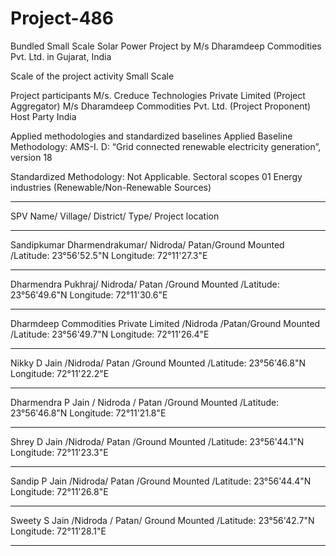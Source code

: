 # Project-486
Bundled Small Scale Solar Power Project by M/s Dharamdeep Commodities Pvt. Ltd. in Gujarat, India


Scale of the project activity Small Scale

Project participants M/s. Creduce Technologies Private Limited (Project
Aggregator)
M/s Dharamdeep Commodities Pvt. Ltd. (Project Proponent)
Host Party India

Applied methodologies and
standardized baselines
Applied Baseline Methodology:
AMS-I. D: “Grid connected renewable electricity
generation”, version 18

Standardized Methodology: Not Applicable.
Sectoral scopes 01 Energy industries
(Renewable/Non-Renewable Sources)
______________
SPV Name/ Village/ District/ Type/ Project location
_________________
Sandipkumar Dharmendrakumar/ Nidroda/ Patan/Ground Mounted /Latitude: 23°56'52.5"N Longitude: 72°11'27.3"E
_______________
Dharmendra Pukhraj/ Nidroda/ Patan /Ground Mounted /Latitude: 23°56'49.6"N Longitude: 72°11'30.6"E
_________________
Dharmdeep Commodities Private Limited /Nidroda /Patan/Ground Mounted /Latitude: 23°56'49.7"N Longitude: 72°11'26.4"E
_________
Nikky D Jain /Nidroda/ Patan /Ground Mounted /Latitude: 23°56'46.8"N Longitude: 72°11'22.2"E
__________
Dharmendra P Jain / Nidroda / Patan /Ground Mounted /Latitude: 23°56'46.8"N Longitude: 72°11'21.8"E
_________________
Shrey D Jain /Nidroda/ Patan /Ground Mounted /Latitude: 23°56'44.1"N Longitude: 72°11'23.3"E
_______________
Sandip P Jain /Nidroda/ Patan /Ground Mounted /Latitude: 23°56'44.4"N Longitude: 72°11'26.8"E
______________
Sweety S Jain /Nidroda / Patan/ Ground Mounted /Latitude: 23°56'42.7"N Longitude: 72°11'28.1"E
_________________
